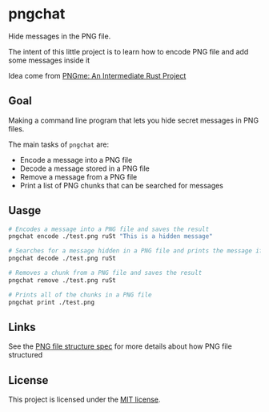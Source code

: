 # pngchat

Hide messages in the PNG file.

The intent of this little project is to learn how to encode PNG file and add some messages inside it

Idea come from [PNGme: An Intermediate Rust Project](https://picklenerd.github.io/pngme_book/introduction.html)

## Goal

Making a command line program that lets you hide secret messages in PNG files.

The main tasks of `pngchat` are:

- Encode a message into a PNG file
- Decode a message stored in a PNG file
- Remove a message from a PNG file
- Print a list of PNG chunks that can be searched for messages

## Uasge

```bash
# Encodes a message into a PNG file and saves the result
pngchat encode ./test.png ruSt "This is a hidden message"

# Searches for a message hidden in a PNG file and prints the message if one is found
pngchat decode ./test.png ruSt

# Removes a chunk from a PNG file and saves the result
pngchat remove ./test.png ruSt

# Prints all of the chunks in a PNG file
pngchat print ./test.png
```

## Links

See the [PNG file structure spec](http://www.libpng.org/pub/png/spec/1.2/PNG-Structure.html) for more details about how PNG file structured

## License

This project is licensed under the [MIT license](LICENSE).
